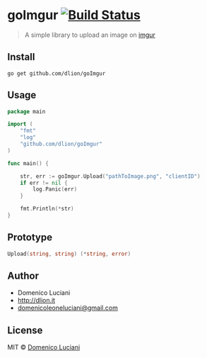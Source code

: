# goImgur [![Build Status](https://travis-ci.org/dlion/goImgur.svg?branch=master)](https://travis-ci.org/dlion/goImgur)

> A simple library to upload an image on [imgur](https://imgur.com)

## Install

```
go get github.com/dlion/goImgur
```

## Usage

```go
package main

import (
    "fmt"
    "log"
    "github.com/dlion/goImgur"
)

func main() {

    str, err := goImgur.Upload("pathToImage.png", "clientID")
    if err != nil {
        log.Panic(err)
    }

    fmt.Println(*str)
}
```

## Prototype

```go
Upload(string, string) (*string, error)
```

## Author

* Domenico Luciani
* http://dlion.it
* domenicoleoneluciani@gmail.com

## License

MIT © [Domenico Luciani](http://github.com/DLion)
